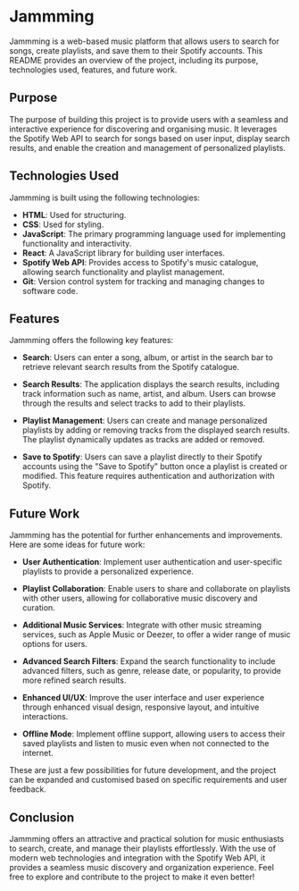 # Jammming
Jammming is a web-based music platform that allows users to search for songs, create playlists, and save them to their Spotify accounts. This README provides an overview of the project, including its purpose, technologies used, features, and future work.

## Purpose

The purpose of building this project is to provide users with a seamless and interactive experience for discovering and organising music. It leverages the Spotify Web API to search for songs based on user input, display search results, and enable the creation and management of personalized playlists.

## Technologies Used

Jammming is built using the following technologies:

- **HTML**: Used for structuring.
- **CSS**: Used for styling.
- **JavaScript**: The primary programming language used for implementing functionality and interactivity.
- **React**: A JavaScript library for building user interfaces.
- **Spotify Web API**: Provides access to Spotify's music catalogue, allowing search functionality and playlist management.
- **Git**: Version control system for tracking and managing changes to software code.

## Features

Jammming offers the following key features:

* **Search**: Users can enter a song, album, or artist in the search bar to retrieve relevant search results from the Spotify catalogue.

* **Search Results**: The application displays the search results, including track information such as name, artist, and album. Users can browse through the results and select tracks to add to their playlists.

* **Playlist Management**: Users can create and manage personalized playlists by adding or removing tracks from the displayed search results. The playlist dynamically updates as tracks are added or removed.

* **Save to Spotify**: Users can save a playlist directly to their Spotify accounts using the "Save to Spotify" button once a playlist is created or modified. This feature requires authentication and authorization with Spotify.

## Future Work

Jammming has the potential for further enhancements and improvements. Here are some ideas for future work:

* **User Authentication**: Implement user authentication and user-specific playlists to provide a personalized experience.

* **Playlist Collaboration**: Enable users to share and collaborate on playlists with other users, allowing for collaborative music discovery and curation.

* **Additional Music Services**: Integrate with other music streaming services, such as Apple Music or Deezer, to offer a wider range of music options for users.

* **Advanced Search Filters**: Expand the search functionality to include advanced filters, such as genre, release date, or popularity, to provide more refined search results.

* **Enhanced UI/UX**: Improve the user interface and user experience through enhanced visual design, responsive layout, and intuitive interactions.

* **Offline Mode**: Implement offline support, allowing users to access their saved playlists and listen to music even when not connected to the internet.

These are just a few possibilities for future development, and the project can be expanded and customised based on specific requirements and user feedback.

## Conclusion

Jammming offers an attractive and practical solution for music enthusiasts to search, create, and manage their playlists effortlessly. With the use of modern web technologies and integration with the Spotify Web API, it provides a seamless music discovery and organization experience. Feel free to explore and contribute to the project to make it even better!
